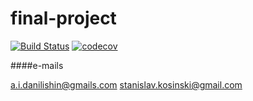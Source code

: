# final-project

[![Build Status](https://travis-ci.com/skosinskiy/dan-it-final-project.svg?branch=master)](https://travis-ci.org/skosinskiy/dan-it-final-project)
[![codecov](https://codecov.io/gh/skosinskiy/dan-it-final-project/branch/master/graph/badge.svg)](https://codecov.io/gh/skosinskiy/dan-it-final-project)

####e-mails

a.i.danilishin@gmails.com
stanislav.kosinski@gmail.com